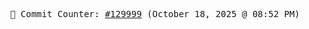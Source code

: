 <p align="center">
    <samp>
        📮 Commit Counter: <a href="https://github.com/Javascript-void0/Javascript-void0/commits/main">#129999</a> (October 18, 2025 @ 08:52 PM)
    </samp>
</p>